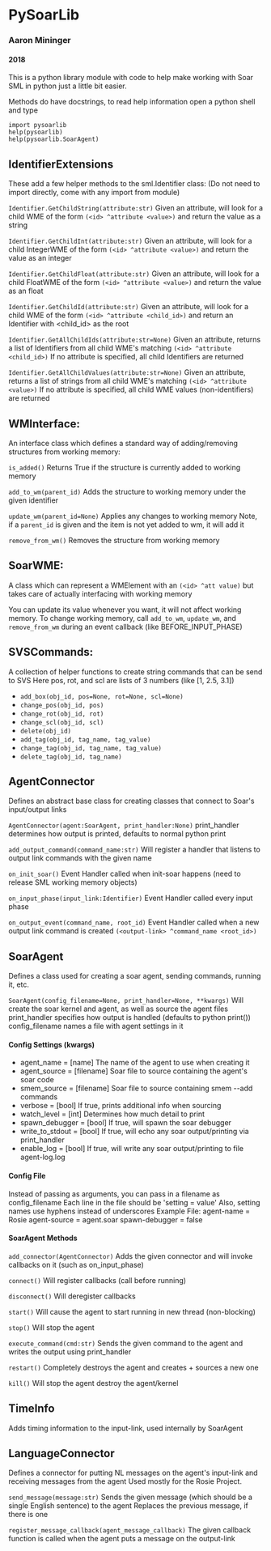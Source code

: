 # PySoarLib
### Aaron Mininger
#### 2018

This is a python library module with code to help make working with Soar SML in python 
just a little bit easier. 

Methods do have docstrings, to read help information open a python shell and type
```
import pysoarlib
help(pysoarlib)
help(pysoarlib.SoarAgent)
```

## IdentifierExtensions 
These add a few helper methods to the sml.Identifier class:
(Do not need to import directly, come with any import from module)

`Identifier.GetChildString(attribute:str)` 
Given an attribute, will look for a child WME of the form `(<id> ^attribute <value>)` and return the value as a string

`Identifier.GetChildInt(attribute:str)` 
Given an attribute, will look for a child IntegerWME of the form `(<id> ^attribute <value>)` and return the value as an integer

`Identifier.GetChildFloat(attribute:str)` 
Given an attribute, will look for a child FloatWME of the form `(<id> ^attribute <value>)` and return the value as an float

`Identifier.GetChildId(attribute:str)` 
Given an attribute, will look for a child WME of the form `(<id> ^attribute <child_id>)` and return an Identifier with <child_id> as the root

`Identifier.GetAllChildIds(attribute:str=None)` 
Given an attribute, returns a list of Identifiers from all child WME's matching `(<id> ^attribute <child_id>)`
If no attribute is specified, all child Identifiers are returned

`Identifier.GetAllChildValues(attribute:str=None)` 
Given an attribute, returns a list of strings from all child WME's matching `(<id> ^attribute <value>)`
If no attribute is specified, all child WME values (non-identifiers) are returned

## WMInterface:
An interface class which defines a standard way of adding/removing structures from working memory:

`is_added()`
Returns True if the structure is currently added to working memory

`add_to_wm(parent_id)`
Adds the structure to working memory under the given identifier

`update_wm(parent_id=None)`
Applies any changes to working memory
Note, if a `parent_id` is given and the item is not yet added to wm, it will add it

`remove_from_wm()`
Removes the structure from working memory

## SoarWME:
A class which can represent a WMElement with an `(<id> ^att value)` but takes care of actually interfacing with working memory

You can update its value whenever you want, it will not affect working memory. To change working memory, call `add_to_wm`, `update_wm`, and `remove_from_wm` during an event callback (like BEFORE_INPUT_PHASE)

## SVSCommands:
A collection of helper functions to create string commands that can be send to SVS
Here pos, rot, and scl are lists of 3 numbers (like [1, 2.5, 3.1])

* `add_box(obj_id, pos=None, rot=None, scl=None)`
* `change_pos(obj_id, pos)`
* `change_rot(obj_id, rot)`
* `change_scl(obj_id, scl)`
* `delete(obj_id)`
* `add_tag(obj_id, tag_name, tag_value)`
* `change_tag(obj_id, tag_name, tag_value)`
* `delete_tag(obj_id, tag_name)`

## AgentConnector
Defines an abstract base class for creating classes that connect to Soar's input/output links

`AgentConnector(agent:SoarAgent, print_handler:None)` 
print_handler determines how output is printed, defaults to normal python print

`add_output_command(command_name:str)` 
Will register a handler that listens to output link commands with the given name

`on_init_soar()` 
Event Handler called when init-soar happens (need to release SML working memory objects)

`on_input_phase(input_link:Identifier)` 
Event Handler called every input phase

`on_output_event(command_name, root_id)` 
Event Handler called when a new output link command is created `(<output-link> ^command_name <root_id>)`


## SoarAgent
Defines a class used for creating a soar agent, sending commands, running it, etc.

`SoarAgent(config_filename=None, print_handler=None, **kwargs)` 
Will create the soar kernel and agent, as well as source the agent files
print_handler specifies how output is handled (defaults to python print())
config_filename names a file with agent settings in it

#### Config Settings (kwargs)
* agent_name = [name] 
The name of the agent to use when creating it
* agent_source = [filename] 
Soar file to source containing the agent's soar code
* smem_source = [filename] 
Soar file to source containing smem --add commands
* verbose = [bool] 
If true, prints additional info when sourcing
* watch_level = [int] 
Determines how much detail to print
* spawn_debugger = [bool] 
If true, will spawn the soar debugger
* write_to_stdout = [bool] 
If true, will echo any soar output/printing via print_handler
* enable_log = [bool] 
If true, will write any soar output/printing to file agent-log.log

#### Config File
Instead of passing as arguments, you can pass in a filename as config_filename
Each line in the file should be 'setting = value'
Also, setting names use hyphens instead of underscores
Example File:
	agent-name = Rosie
	agent-source = agent.soar
	spawn-debugger = false


#### SoarAgent Methods

`add_connector(AgentConnector)`
Adds the given connector and will invoke callbacks on it (such as on_input_phase)

`connect()` 
Will register callbacks (call before running)

`disconnect()` 
Will deregister callbacks

`start()` 
Will cause the agent to start running in new thread (non-blocking)

`stop()` 
Will stop the agent

`execute_command(cmd:str)` 
Sends the given command to the agent and writes the output using print_handler

`restart()`
Completely destroys the agent and creates + sources a new one

`kill()` 
Will stop the agent destroy the agent/kernel

## TimeInfo
Adds timing information to the input-link, used internally by SoarAgent
	

## LanguageConnector
Defines a connector for putting NL messages on the agent's input-link and receiving messages from the agent
Used mostly for the Rosie Project. 

`send_message(message:str)` 
Sends the given message (which should be a single English sentence) to the agent
Replaces the previous message, if there is one

`register_message_callback(agent_message_callback)` 
The given callback function is called when the agent puts a message on the output-link






